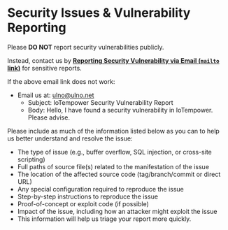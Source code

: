 # Security Issues & Vulnerability Reporting

Please **DO NOT** report security vulnerabilities publicly. 

Instead, contact us by **<a href="mailto:ulno@ulno.net?&subject=IoTempower Security Vulnerability Report&body=Hello,%20I%20have%20found%20a%20security%20vulnerability%20in%20IoTempower.%20Please%20advise.">Reporting Security Vulnerability via Email (`mailto` link)</a>** for sensitive reports.

If the above email link does not work:
- Email us at: ulno@ulno.net
  - Subject: IoTempower Security Vulnerability Report
  - Body: Hello, I have found a security vulnerability in IoTempower. Please advise.

Please include as much of the information listed below as you can to help us better understand and resolve the issue:
  - The type of issue (e.g., buffer overflow, SQL injection, or cross-site scripting)
  - Full paths of source file(s) related to the manifestation of the issue
  - The location of the affected source code (tag/branch/commit or direct URL)
  - Any special configuration required to reproduce the issue
  - Step-by-step instructions to reproduce the issue
  - Proof-of-concept or exploit code (if possible)
  - Impact of the issue, including how an attacker might exploit the issue
  - This information will help us triage your report more quickly.